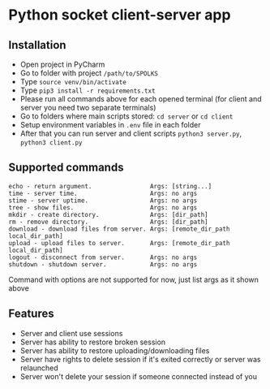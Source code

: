 # Python socket client-server app

## Installation
 - Open project in PyCharm
 - Go to folder with project `/path/to/SPOLKS`
 - Type `source venv/bin/activate`
 - Type `pip3 install -r requirements.txt`
 - Please run all commands above for each opened terminal (for client and server you need two separate terminals)
 - Go to folders where main scripts stored: `cd server` or `cd client`
 - Setup environment variables in `.env` file in each folder
 - After that you can run server and client scripts `python3 server.py`, `python3 client.py`



## Supported commands
 ```
echo - return argument.                Args: [string...]
time - server time.                    Args: no args
stime - server uptime.                 Args: no args
tree - show files.                     Args: no args
mkdir - create directory.              Args: [dir_path]
rm - remove directory.                 Args: [dir_path]
download - download files from server. Args: [remote_dir_path local_dir_path]
upload - upload files to server.       Args: [remote_dir_path local_dir_path]
logout - disconnect from server.       Args: no args
shutdown - shutdown server.            Args: no args
 ```
Command with options are not supported for now, just list args as it shown above

## Features
 - Server and client use sessions
 - Server has ability to restore broken session
 - Server has ability to restore uploading/downloading files
 - Server have rights to delete session if it's exited correctly or server was relaunched
 - Server won't delete your session if someone connected instead of you